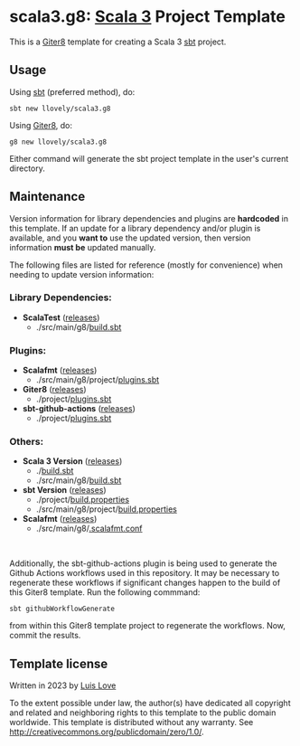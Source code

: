 scala3.g8: [Scala 3] Project Template
===================
This is a [Giter8][g8] template for creating a Scala 3 [sbt] project.


Usage
-------------------
Using [sbt][sbt-usage] (preferred method), do:
```
sbt new llovely/scala3.g8
```
Using [Giter8][g8-usage], do:
```
g8 new llovely/scala3.g8
```
Either command will generate the sbt project template in the user's current
directory.


Maintenance
-------------------
Version information for library dependencies and plugins are **hardcoded** in
this template. If an update for a library dependency and/or plugin is
available, and you **want to** use the updated version, then version information
**must be** updated manually.

The following files are listed for reference (mostly for convenience) when
needing to update version information:

### Library Dependencies:
- **ScalaTest** ([releases](https://github.com/scalatest/scalatest/releases))
  - ./src/main/g8/[build.sbt](src/main/g8/build.sbt)

### Plugins:
- **Scalafmt** ([releases](https://github.com/scalameta/sbt-scalafmt/releases))
  - ./src/main/g8/project/[plugins.sbt](src/main/g8/project/plugins.sbt)
- **Giter8** ([releases](https://github.com/foundweekends/giter8/releases))
  - ./project/[plugins.sbt](project/plugins.sbt)
- **sbt-github-actions** ([releases](https://github.com/sbt/sbt-github-actions/releases))
  - ./project/[plugins.sbt](project/plugins.sbt)

### Others:
- **Scala 3 Version** ([releases](https://github.com/lampepfl/dotty/releases))
  - ./[build.sbt](build.sbt)
  - ./src/main/g8/[build.sbt](src/main/g8/build.sbt)
- **sbt Version** ([releases](https://github.com/sbt/sbt/releases))
  - ./project/[build.properties](project/build.properties)
  - ./src/main/g8/project/[build.properties](src/main/g8/project/build.properties)
- **Scalafmt** ([releases](https://github.com/scalameta/scalafmt/releases))
  - ./src/main/g8/[.scalafmt.conf](src/main/g8/.scalafmt.conf)

<br/>

Additionally, the sbt-github-actions plugin is being used to generate the 
Github Actions workflows used in this repository. It may be necessary to 
regenerate these workflows if significant changes happen to the build of this 
Giter8 template. Run the following commmand: 
```
sbt githubWorkflowGenerate
```
from within this Giter8 template project to regenerate the workflows. 
Now, commit the results.


Template license
-------------------
Written in 2023 by [Luis Love]

To the extent possible under law, the author(s) have dedicated all copyright
and related and neighboring rights to this template to the public domain
worldwide. This template is distributed without any warranty. See
<http://creativecommons.org/publicdomain/zero/1.0/>.


[g8]: https://www.foundweekends.org/giter8/
[g8-usage]: https://www.foundweekends.org/giter8/usage.html
[sbt]: https://www.scala-sbt.org/
[sbt-usage]: https://www.scala-sbt.org/1.x/docs/sbt-new-and-Templates.html
[Scala 3]: https://www.scala-lang.org/
[Luis Love]: https://github.com/llovely/
